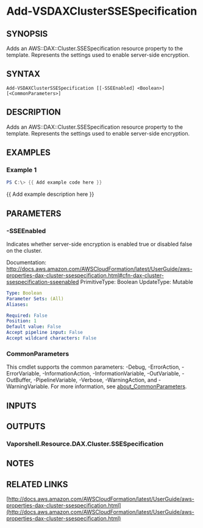 # Add-VSDAXClusterSSESpecification

## SYNOPSIS
Adds an AWS::DAX::Cluster.SSESpecification resource property to the template.
Represents the settings used to enable server-side encryption.

## SYNTAX

```
Add-VSDAXClusterSSESpecification [[-SSEEnabled] <Boolean>] [<CommonParameters>]
```

## DESCRIPTION
Adds an AWS::DAX::Cluster.SSESpecification resource property to the template.
Represents the settings used to enable server-side encryption.

## EXAMPLES

### Example 1
```powershell
PS C:\> {{ Add example code here }}
```

{{ Add example description here }}

## PARAMETERS

### -SSEEnabled
Indicates whether server-side encryption is enabled true or disabled false on the cluster.

Documentation: http://docs.aws.amazon.com/AWSCloudFormation/latest/UserGuide/aws-properties-dax-cluster-ssespecification.html#cfn-dax-cluster-ssespecification-sseenabled
PrimitiveType: Boolean
UpdateType: Mutable

```yaml
Type: Boolean
Parameter Sets: (All)
Aliases:

Required: False
Position: 1
Default value: False
Accept pipeline input: False
Accept wildcard characters: False
```

### CommonParameters
This cmdlet supports the common parameters: -Debug, -ErrorAction, -ErrorVariable, -InformationAction, -InformationVariable, -OutVariable, -OutBuffer, -PipelineVariable, -Verbose, -WarningAction, and -WarningVariable. For more information, see [about_CommonParameters](http://go.microsoft.com/fwlink/?LinkID=113216).

## INPUTS

## OUTPUTS

### Vaporshell.Resource.DAX.Cluster.SSESpecification
## NOTES

## RELATED LINKS

[http://docs.aws.amazon.com/AWSCloudFormation/latest/UserGuide/aws-properties-dax-cluster-ssespecification.html](http://docs.aws.amazon.com/AWSCloudFormation/latest/UserGuide/aws-properties-dax-cluster-ssespecification.html)

